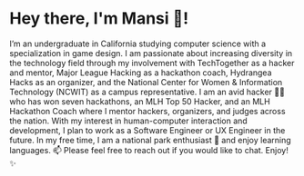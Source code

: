 # Hey there, I'm Mansi 👋! 

I’m an undergraduate in California studying computer science with a specialization in game design. I am passionate about increasing diversity in the technology field through my involvement with TechTogether as a hacker and mentor, Major League Hacking as a hackathon coach, Hydrangea Hacks as an organizer, and the National Center for Women & Information Technology (NCWIT) as a campus representative. I am an avid hacker 👩‍💻 who has won seven hackathons, an MLH Top 50 Hacker, and an MLH Hackathon Coach where I mentor hackers, organizers, and judges across the nation. With my interest in human-computer interaction and development, I plan to work as a Software Engineer or UX Engineer in the future. In my free time, I am a national park enthusiast 🌲 and enjoy learning languages. 📫 Please feel free to reach out if you would like to chat. Enjoy! ✨
